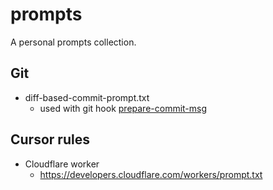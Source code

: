 # prompts

A personal prompts collection.

## Git

- diff-based-commit-prompt.txt
    - used with git hook [prepare-commit-msg](https://github.com/tizee/git-hooks/blob/baa002d74a1e3a0bd48e310dd9f6d0c92fa34200/hooks/prepare-commit-msg)

## Cursor rules

- Cloudflare worker
    - https://developers.cloudflare.com/workers/prompt.txt

